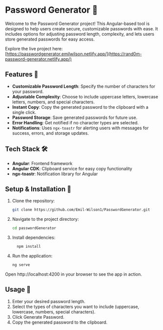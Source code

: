 # Password Generator 🔐

Welcome to the Password Generator project! This Angular-based tool is designed to help users create secure, customizable passwords with ease. It includes options for adjusting password length, complexity, and lets users store generated passwords for easy access.

Explore the live project here: [https://passwordgenerator.emilwilson.netlify.app/](https://rand0m-password-generator.netlify.app/)

## Features 📌

- **Customizable Password Length**: Specify the number of characters for your password.
- **Adjustable Complexity**: Choose to include uppercase letters, lowercase letters, numbers, and special characters.
- **Instant Copy**: Copy the generated password to the clipboard with a single click.
- **Password Storage**: Save generated passwords for future use.
- **Error Handling**: Get notified if no character types are selected.
- **Notifications**: Uses `ngx-toastr` for alerting users with messages for success, errors, and storage updates.

## Tech Stack 🛠️

- **Angular**: Frontend framework
- **Angular CDK**: Clipboard service for easy copy functionality
- **ngx-toastr**: Notification library for Angular

## Setup & Installation 📝

1. Clone the repository:
   ```bash
   git clone https://github.com/Emil-Wilson1/PasswordGenerator.git

2. Navigate to the project directory:
   ```bash
   cd passwordGenerator

3. Install dependencies:
   ```bash
     npm install
4. Run the application:
   ```bash
   ng serve
Open http://localhost:4200 in your browser to see the app in action.

## Usage 🚀

1. Enter your desired password length.
2. Select the types of characters you want to include (uppercase, lowercase, numbers, special characters).
3. Click Generate Password.
4. Copy the generated password to the clipboard.
